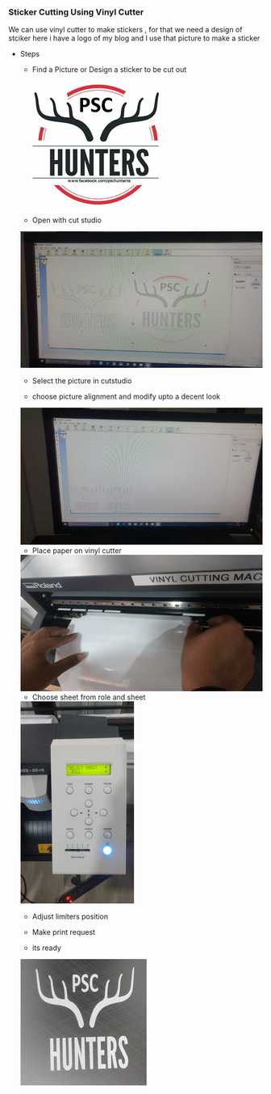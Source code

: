 ### Sticker Cutting Using Vinyl Cutter

   We can use vinyl cutter to make stickers , for that we need a design of stciker here i have a logo of my blog and I use that picture to make a sticker
    
  - Steps
  
    - Find a Picture or Design a sticker to be cut out
    
      <img src="vp.jpg"> 
    
    - Open with cut studio
     
     <img src="vcs.jpg">
    
    - Select the picture in cutstudio
        
    - choose picture alignment and modify upto a decent look
    
    <img src="vcs1.jpg">
    
    - Place paper on vinyl cutter
    
    <img src="vpi.jpg">
    
    - Choose sheet from role and sheet
    
    <img src="Display.jpg">
    
    - Adjust limiters position
    
    - Make print request
    
    - its ready
    
    <img src="vsp.jpg" >
